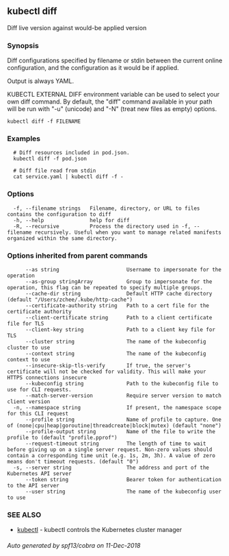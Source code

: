 ## kubectl diff

Diff live version against would-be applied version

### Synopsis

Diff configurations specified by filename or stdin between the current online configuration, and the configuration as it would be if applied. 

Output is always YAML. 

KUBECTL EXTERNAL DIFF environment variable can be used to select your own diff command. By default, the "diff" command available in your path will be run with "-u" (unicode) and "-N" (treat new files as empty) options.

```
kubectl diff -f FILENAME
```

### Examples

```
  # Diff resources included in pod.json.
  kubectl diff -f pod.json
  
  # Diff file read from stdin
  cat service.yaml | kubectl diff -f -
```

### Options

```
  -f, --filename strings   Filename, directory, or URL to files contains the configuration to diff
  -h, --help               help for diff
  -R, --recursive          Process the directory used in -f, --filename recursively. Useful when you want to manage related manifests organized within the same directory.
```

### Options inherited from parent commands

```
      --as string                      Username to impersonate for the operation
      --as-group stringArray           Group to impersonate for the operation, this flag can be repeated to specify multiple groups.
      --cache-dir string               Default HTTP cache directory (default "/Users/zchee/.kube/http-cache")
      --certificate-authority string   Path to a cert file for the certificate authority
      --client-certificate string      Path to a client certificate file for TLS
      --client-key string              Path to a client key file for TLS
      --cluster string                 The name of the kubeconfig cluster to use
      --context string                 The name of the kubeconfig context to use
      --insecure-skip-tls-verify       If true, the server's certificate will not be checked for validity. This will make your HTTPS connections insecure
      --kubeconfig string              Path to the kubeconfig file to use for CLI requests.
      --match-server-version           Require server version to match client version
  -n, --namespace string               If present, the namespace scope for this CLI request
      --profile string                 Name of profile to capture. One of (none|cpu|heap|goroutine|threadcreate|block|mutex) (default "none")
      --profile-output string          Name of the file to write the profile to (default "profile.pprof")
      --request-timeout string         The length of time to wait before giving up on a single server request. Non-zero values should contain a corresponding time unit (e.g. 1s, 2m, 3h). A value of zero means don't timeout requests. (default "0")
  -s, --server string                  The address and port of the Kubernetes API server
      --token string                   Bearer token for authentication to the API server
      --user string                    The name of the kubeconfig user to use
```

### SEE ALSO

* [kubectl](kubectl.md)	 - kubectl controls the Kubernetes cluster manager

###### Auto generated by spf13/cobra on 11-Dec-2018
